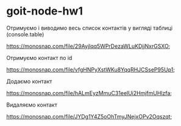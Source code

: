 # goit-node-hw1

Отримуємо і виводимо весь список контактів у вигляді таблиці (console.table)

https://monosnap.com/file/29Ayjlqq5WPrDezaWLuKDjjNxrGSXO;

Отримуємо контакт по id

https://monosnap.com/file/vfgHNPyXstWKu8YqqRHJCSseP95Up1;

Додаємо контакт

https://monosnap.com/file/hALmEyzMmuC31eelUi2HmjfmUHlzfa;

Видаляємо контакт

https://monosnap.com/file/JYDg1Y4Z5oOhTmyJNejxOPv2Oqszqt;
